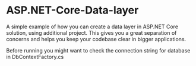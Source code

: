 # ASP.NET-Core-Data-layer
A simple example of how you can create a data layer in ASP.NET Core solution, using additional project. This gives you a great separation of concerns and helps you keep your codebase clear in bigger applications.

Before running you might want to check the connection string for database in DbContextFactory.cs
